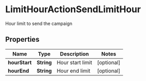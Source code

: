 

# LimitHourActionSendLimitHour

Hour limit to send the campaign

## Properties

| Name | Type | Description | Notes |
|------------ | ------------- | ------------- | -------------|
|**hourStart** | **String** | Hour start limit |  [optional] |
|**hourEnd** | **String** | Hour end limit |  [optional] |



